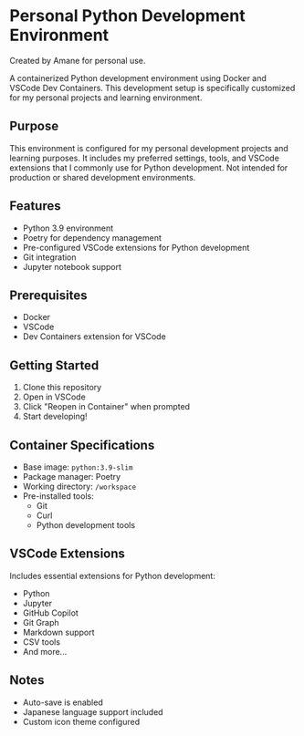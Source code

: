 # Personal Python Development Environment

Created by Amane for personal use.

A containerized Python development environment using Docker and VSCode Dev Containers. This development setup is specifically customized for my personal projects and learning environment.

## Purpose

This environment is configured for my personal development projects and learning purposes. It includes my preferred settings, tools, and VSCode extensions that I commonly use for Python development. Not intended for production or shared development environments.

## Features

- Python 3.9 environment
- Poetry for dependency management
- Pre-configured VSCode extensions for Python development
- Git integration
- Jupyter notebook support

## Prerequisites

- Docker
- VSCode
- Dev Containers extension for VSCode

## Getting Started

1. Clone this repository
2. Open in VSCode
3. Click "Reopen in Container" when prompted
4. Start developing!

## Container Specifications

- Base image: `python:3.9-slim`
- Package manager: Poetry
- Working directory: `/workspace`
- Pre-installed tools:
  - Git
  - Curl
  - Python development tools

## VSCode Extensions

Includes essential extensions for Python development:

- Python
- Jupyter
- GitHub Copilot
- Git Graph
- Markdown support
- CSV tools
- And more...

## Notes

- Auto-save is enabled
- Japanese language support included
- Custom icon theme configured
